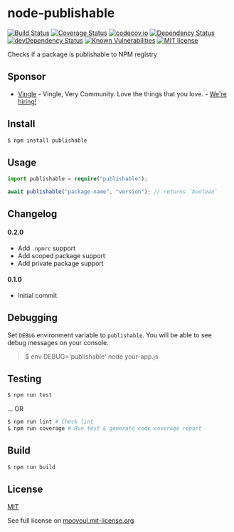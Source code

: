 # node-publishable

[![Build Status](https://travis-ci.org/mooyoul/node-publishable.svg?branch=master)](https://travis-ci.org/mooyoul/node-publishable)
[![Coverage Status](https://coveralls.io/repos/github/mooyoul/node-publishable/badge.svg?branch=master)](https://coveralls.io/github/mooyoul/node-publishable?branch=master)
[![codecov.io](https://codecov.io/github/mooyoul/node-publishable/coverage.svg?branch=master)](https://codecov.io/github/mooyoul/node-publishable?branch=master)
[![Dependency Status](https://david-dm.org/mooyoul/node-publishable.svg)](https://david-dm.org/mooyoul/node-publishable)
[![devDependency Status](https://david-dm.org/mooyoul/node-publishable/dev-status.svg)](https://david-dm.org/mooyoul/node-publishable#info=devDependencies)
[![Known Vulnerabilities](https://snyk.io/test/github/mooyoul/node-publishable/badge.svg)](https://snyk.io/test/github/mooyoul/node-publishable)
[![MIT license](http://img.shields.io/badge/license-MIT-blue.svg)](http://mooyoul.mit-license.org/)

Checks if a package is publishable to NPM registry


## Sponsor

- [Vingle](https://www.vingle.net) - Vingle, Very Community. Love the things that you love. - [We're hiring!](https://careers.vingle.net/#/engineering/backend)


## Install

```bash
$ npm install publishable
```
 
 
## Usage

```typescript
import publishable = require("publishable");

await publishable("package-name", "version"); // returns `boolean`
```

## Changelog

#### 0.2.0

- Add `.npmrc` support
- Add scoped package support
- Add private package support

#### 0.1.0

- Initial commit

## Debugging

Set `DEBUG` environment variable to `publishable`.
You will be able to see debug messages on your console.

> $ env DEBUG='publishable' node your-app.js
 

## Testing

```bash
$ npm run test
```

... OR

```bash
$ npm run lint # Check lint
$ npm run coverage # Run test & generate code coverage report
```



## Build

```bash
$ npm run build
```


## License
[MIT](LICENSE)

See full license on [mooyoul.mit-license.org](http://mooyoul.mit-license.org/)
